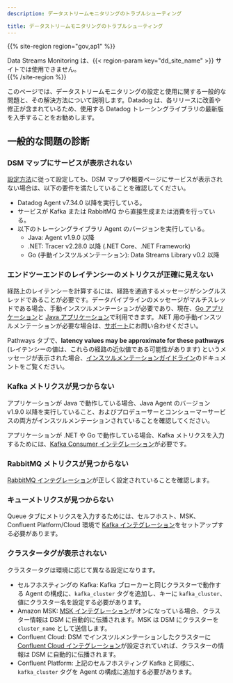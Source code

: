 ```yaml
---
description: データストリームモニタリングのトラブルシューティング

title: データストリームモニタリングのトラブルシューティング
---
```


{{% site-region region="gov,ap1" %}}
<div class="alert alert-warning">
    Data Streams Monitoring は、{{< region-param key="dd_site_name" >}} サイトでは使用できません。
</div>
{{% /site-region %}}


このページでは、データストリームモニタリングの設定と使用に関する一般的な問題と、その解決方法について説明します。Datadog は、各リリースに改善や修正が含まれているため、使用する Datadog トレーシングライブラリの最新版を入手することをお勧めします。

## 一般的な問題の診断
### DSM マップにサービスが表示されない

[設定方法][1]に従って設定しても、DSM マップや概要ページにサービスが表示されない場合は、以下の要件を満たしていることを確認してください。
* Datadog Agent v7.34.0 以降を実行している。
* サービスが Kafka または RabbitMQ から直接生成または消費を行っている。
* 以下のトレーシングライブラリ Agent のバージョンを実行している。
   * Java: Agent v1.9.0 以降
   * .NET: Tracer v2.28.0 以降 (.NET Core、.NET Framework)
   * Go (手動インスツルメンテーション): Data Streams Library v0.2 以降


### エンドツーエンドのレイテンシーのメトリクスが正確に見えない

経路上のレイテンシーを計算するには、経路を通過するメッセージがシングルスレッドであることが必要です。データパイプラインのメッセージがマルチスレッドである場合、手動インスツルメンテーションが必要であり、現在、[Go アプリケーション][2]と [Java アプリケーション][3]で利用できます。.NET 用の手動インスツルメンテーションが必要な場合は、[サポート][8]にお問い合わせください。

Pathways タブで、**latency values may be approximate for these pathways** (レイテンシーの値は、これらの経路の近似値である可能性があります) というメッセージが表示された場合、[インスツルメンテーションガイドライン][4]のドキュメントをご覧ください。


### Kafka メトリクスが見つからない
アプリケーションが Java で動作している場合、Java Agent のバージョン v1.9.0 以降を実行していること、およびプロデューサーとコンシューマーサービスの両方がインスツルメンテーションされていることを確認してください。

アプリケーションが .NET や Go で動作している場合、Kafka メトリクスを入力するためには、[Kafka Consumer インテグレーション][5]が必要です。

### RabbitMQ メトリクスが見つからない
[RabbitMQ インテグレーション][6]が正しく設定されていることを確認します。

### キューメトリクスが見つからない
Queue タブにメトリクスを入力するためには、セルフホスト、MSK、Confluent Platform/Cloud 環境で [Kafka インテグレーション][7]をセットアップする必要があります。

### クラスタータグが表示されない
クラスタータグは環境に応じて異なる設定になります。
* セルフホスティングの Kafka: Kafka ブローカーと同じクラスターで動作する Agent の構成に、`kafka_cluster` タグを追加し、キーに `kafka_cluster`、値にクラスター名を設定する必要があります。
* Amazon MSK: [MSK インテグレーション][9]がオンになっている場合、クラスター情報は DSM に自動的に伝播されます。MSK は DSM にクラスターを `cluster_name` として送信します。
* Confluent Cloud: DSM でインスツルメンテーションしたクラスターに [Confluent Cloud インテグレーション][10]が設定されていれば、クラスターの情報は DSM に自動的に伝播されます。
* Confluent Platform: 上記のセルフホスティング Kafka と同様に、`kafka_cluster` タグを Agent の構成に追加する必要があります。

[1]: /ja/data_streams/#setup
[2]: /ja/data_streams/go/
[3]: https://github.com/DataDog/dd-trace-java/blob/76f25aedf70254cb04d55eedbed6e12921c6e509/dd-trace-api/src/main/java/datadog/trace/api/experimental/DataStreamsCheckpointer.java#L25
[4]: /ja/data_streams/#setup
[5]: /ja/integrations/kafka/?tab=host#kafka-consumer-integration
[6]: /ja/integrations/rabbitmq/?tab=host
[7]: /ja/integrations/kafka/?tab=host
[8]: /ja/help/
[9]: https://docs.datadoghq.com/ja/integrations/amazon_msk/
[10]: https://docs.datadoghq.com/ja/integrations/confluent_cloud/
